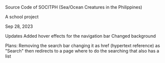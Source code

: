 Source Code of SOCITPH (Sea/Ocean Creatures in the Philippines)

A school project

Sep 28, 2023  

Updates
Added hover effects for the navigation bar
Changed background
 
Plans:
Removing the search bar changing it as href (hypertext reference) as "Search" then redirects to a page where to do the searching that also has a list

